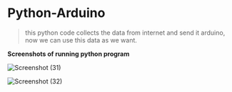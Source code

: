 # Python-Arduino

>this python code collects the data from internet and send it arduino, now we can use this data as we want.

**Screenshots of running python program**

![Screenshot (31)](https://user-images.githubusercontent.com/100432854/181307387-b03ce427-fa93-4ffd-ba6a-cb5c6fdee5f6.png)

![Screenshot (32)](https://user-images.githubusercontent.com/100432854/181307417-f88f6c40-20ce-416f-9683-a43d34f15918.png)
